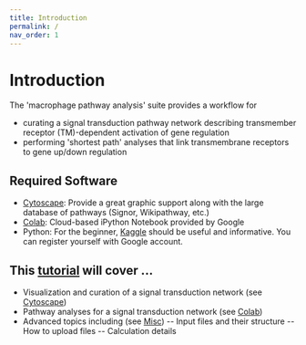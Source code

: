 ```yaml
---
title: Introduction
permalink: /
nav_order: 1
---
```


# Introduction
The 'macrophage pathway analysis' suite provides a workflow for 
- curating a signal transduction pathway network describing transmember receptor (TM)-dependent activation of gene regulation
- performing 'shortest path' analyses that link transmembrane receptors to gene up/down regulation



## Required Software
- [Cytoscape](https://cytoscape.org/): Provide a great graphic support along with the large database of pathways (Signor, Wikipathway, etc.) 
- [Colab](https://colab.research.google.com/notebooks/intro.ipynb): Cloud-based iPython Notebook provided by Google
- Python: For the beginner, [Kaggle](https://www.kaggle.com/) should be useful and informative. You can register yourself with Google account.

## This [tutorial](./pages/user_guides/user_guides.html) will cover ... 
- Visualization and curation of a signal transduction network (see [Cytoscape](./user_guides/InCytoscape/cyto.md))
- Pathway analyses for a signal transduction network (see [Colab](pages/user_guides/InPython/python.html))
- Advanced topics including (see [Misc](user_guides/etc/etc.html)) 
-- Input files and their structure 
-- How to upload files
-- Calculation details

